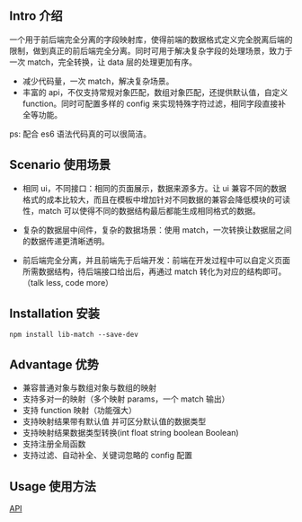 ## Intro 介绍

一个用于前后端完全分离的字段映射库，使得前端的数据格式定义完全脱离后端的限制，做到真正的前后端完全分离。同时可用于解决复杂字段的处理场景，致力于一次 match，完全转换，让 data 层的处理更加有序。

* 减少代码量，一次 match，解决复杂场景。
* 丰富的 api，不仅支持常规对象匹配，数组对象匹配，还提供默认值，自定义 function。同时可配置多样的 config 来实现特殊字符过滤，相同字段直接补全等功能。

ps: 配合 es6 语法代码真的可以很简洁。

## Scenario 使用场景

* 相同 ui，不同接口：相同的页面展示，数据来源多方。让 ui 兼容不同的数据格式的成本比较大，而且在模板中增加针对不同数据的兼容会降低模块的可读性，match 可以使得不同的数据结构最后都能生成相同格式的数据。

* 复杂的数据层中间件，复杂的数据场景：使用 match，一次转换让数据层之间的数据传递更清晰透明。

* 前后端完全分离，并且前端先于后端开发：前端在开发过程中可以自定义页面所需数据结构，待后端接口给出后，再通过 match 转化为对应的结构即可。（talk less, code more）

## Installation 安装

```
npm install lib-match --save-dev
```

## Advantage 优势

* 兼容普通对象与数组对象与数组的映射
* 支持多对一的映射（多个映射 params，一个 match 输出）
* 支持 function 映射（功能强大）
* 支持映射结果带有默认值 并可区分默认值的数据类型
* 支持映射结果数据类型转换(int float string boolean Boolean)
* 支持注册全局函数
* 支持过滤、自动补全、关键词忽略的 config 配置

## Usage 使用方法

[API](https://luobata.github.io/luobata-wiki/lib-match-wiki/match-parse.html)
